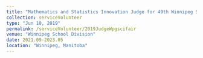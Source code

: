 ```yaml
---
title: "Mathematics and Statistics Innovation Judge for 49th Winnipeg School’s Science Fair"
collection: serviceVolunteer
type: "Jun 10, 2019"
permalink: /serviceVolunteer/2019JudgeWpgscifair
venue: "Winnipeg School Division"
date: 2021.09-2023.05
location: "Winnipeg, Manitoba"
---
```

